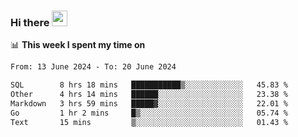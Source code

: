 ### Hi there <a href="https://www.gautamkrishnar.com/"><img src="https://media.giphy.com/media/hvRJCLFzcasrR4ia7z/giphy.gif" width="25px"></a>

📊 **This week I spent my time on**

<!--START_SECTION:waka-->

```txt
From: 13 June 2024 - To: 20 June 2024

SQL        8 hrs 18 mins   ███████████▒░░░░░░░░░░░░░   45.83 %
Other      4 hrs 14 mins   ██████░░░░░░░░░░░░░░░░░░░   23.38 %
Markdown   3 hrs 59 mins   █████▓░░░░░░░░░░░░░░░░░░░   22.01 %
Go         1 hr 2 mins     █▒░░░░░░░░░░░░░░░░░░░░░░░   05.74 %
Text       15 mins         ▒░░░░░░░░░░░░░░░░░░░░░░░░   01.43 %
```

<!--END_SECTION:waka-->

